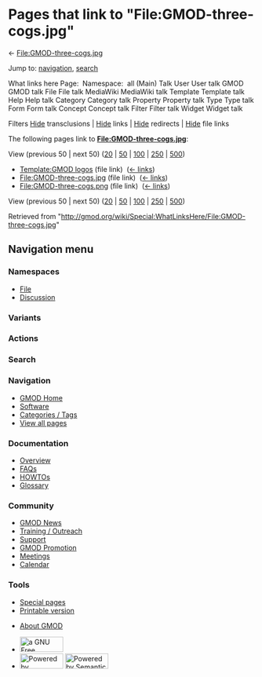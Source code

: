 <div id="mw-page-base" class="noprint">

</div>

<div id="mw-head-base" class="noprint">

</div>

<div id="content" class="mw-body" role="main">

<span id="top"></span>

<div id="mw-js-message" style="display:none;">

</div>



# <span dir="auto">Pages that link to "File:GMOD-three-cogs.jpg"</span>

<div id="bodyContent">

<div id="contentSub">

←
[File:GMOD-three-cogs.jpg](/wiki/File:GMOD-three-cogs.jpg "File:GMOD-three-cogs.jpg")

</div>

<div id="jump-to-nav" class="mw-jump">

Jump to: [navigation](#mw-navigation), [search](#p-search)

</div>

<div id="mw-content-text">

What links here Page:  Namespace:  all (Main) Talk User User talk GMOD
GMOD talk File File talk MediaWiki MediaWiki talk Template Template talk
Help Help talk Category Category talk Property Property talk Type Type
talk Form Form talk Concept Concept talk Filter Filter talk Widget
Widget talk

Filters
[Hide](/mediawiki/index.php?title=Special:WhatLinksHere/File:GMOD-three-cogs.jpg&hidetrans=1 "Special:WhatLinksHere/File:GMOD-three-cogs.jpg")
transclusions \|
[Hide](/mediawiki/index.php?title=Special:WhatLinksHere/File:GMOD-three-cogs.jpg&hidelinks=1 "Special:WhatLinksHere/File:GMOD-three-cogs.jpg")
links \|
[Hide](/mediawiki/index.php?title=Special:WhatLinksHere/File:GMOD-three-cogs.jpg&hideredirs=1 "Special:WhatLinksHere/File:GMOD-three-cogs.jpg")
redirects \|
[Hide](/mediawiki/index.php?title=Special:WhatLinksHere/File:GMOD-three-cogs.jpg&hideimages=1 "Special:WhatLinksHere/File:GMOD-three-cogs.jpg")
file links

The following pages link to
**[File:GMOD-three-cogs.jpg](/wiki/File:GMOD-three-cogs.jpg "File:GMOD-three-cogs.jpg")**:

View (previous 50 \| next 50)
([20](/mediawiki/index.php?title=Special:WhatLinksHere/File:GMOD-three-cogs.jpg&limit=20 "Special:WhatLinksHere/File:GMOD-three-cogs.jpg")
\|
[50](/mediawiki/index.php?title=Special:WhatLinksHere/File:GMOD-three-cogs.jpg&limit=50 "Special:WhatLinksHere/File:GMOD-three-cogs.jpg")
\|
[100](/mediawiki/index.php?title=Special:WhatLinksHere/File:GMOD-three-cogs.jpg&limit=100 "Special:WhatLinksHere/File:GMOD-three-cogs.jpg")
\|
[250](/mediawiki/index.php?title=Special:WhatLinksHere/File:GMOD-three-cogs.jpg&limit=250 "Special:WhatLinksHere/File:GMOD-three-cogs.jpg")
\|
[500](/mediawiki/index.php?title=Special:WhatLinksHere/File:GMOD-three-cogs.jpg&limit=500 "Special:WhatLinksHere/File:GMOD-three-cogs.jpg"))

- [Template:GMOD logos](/wiki/Template:GMOD_logos "Template:GMOD logos")
  (file link) ‎ <span class="mw-whatlinkshere-tools">([←
  links](/mediawiki/index.php?title=Special:WhatLinksHere&target=Template%3AGMOD+logos "Special:WhatLinksHere"))</span>
- [File:GMOD-three-cogs.jpg](/wiki/File:GMOD-three-cogs.jpg "File:GMOD-three-cogs.jpg")
  (file link) ‎ <span class="mw-whatlinkshere-tools">([←
  links](/mediawiki/index.php?title=Special:WhatLinksHere&target=File%3AGMOD-three-cogs.jpg "Special:WhatLinksHere"))</span>
- [File:GMOD-three-cogs.png](/wiki/File:GMOD-three-cogs.png "File:GMOD-three-cogs.png")
  (file link) ‎ <span class="mw-whatlinkshere-tools">([←
  links](/mediawiki/index.php?title=Special:WhatLinksHere&target=File%3AGMOD-three-cogs.png "Special:WhatLinksHere"))</span>

View (previous 50 \| next 50)
([20](/mediawiki/index.php?title=Special:WhatLinksHere/File:GMOD-three-cogs.jpg&limit=20 "Special:WhatLinksHere/File:GMOD-three-cogs.jpg")
\|
[50](/mediawiki/index.php?title=Special:WhatLinksHere/File:GMOD-three-cogs.jpg&limit=50 "Special:WhatLinksHere/File:GMOD-three-cogs.jpg")
\|
[100](/mediawiki/index.php?title=Special:WhatLinksHere/File:GMOD-three-cogs.jpg&limit=100 "Special:WhatLinksHere/File:GMOD-three-cogs.jpg")
\|
[250](/mediawiki/index.php?title=Special:WhatLinksHere/File:GMOD-three-cogs.jpg&limit=250 "Special:WhatLinksHere/File:GMOD-three-cogs.jpg")
\|
[500](/mediawiki/index.php?title=Special:WhatLinksHere/File:GMOD-three-cogs.jpg&limit=500 "Special:WhatLinksHere/File:GMOD-three-cogs.jpg"))

</div>

<div class="printfooter">

Retrieved from
"<http://gmod.org/wiki/Special:WhatLinksHere/File:GMOD-three-cogs.jpg>"

</div>

<div id="catlinks" class="catlinks catlinks-allhidden">

</div>

<div class="visualClear">

</div>

</div>

</div>

<div id="mw-navigation">

## Navigation menu

<div id="mw-head">



<div id="left-navigation">

<div id="p-namespaces" class="vectorTabs" role="navigation"
aria-labelledby="p-namespaces-label">

### Namespaces

- <span id="ca-nstab-image"><a href="/wiki/File:GMOD-three-cogs.jpg" accesskey="c"
  title="View the file page [c]">File</a></span>
- <span id="ca-talk"><a
  href="/mediawiki/index.php?title=File_talk:GMOD-three-cogs.jpg&amp;action=edit&amp;redlink=1"
  accesskey="t"
  title="Discussion about the content page [t]">Discussion</a></span>

</div>

<div id="p-variants" class="vectorMenu emptyPortlet" role="navigation"
aria-labelledby="p-variants-label">

### 

### Variants[](#)

<div class="menu">

</div>

</div>

</div>

<div id="right-navigation">



<div id="p-cactions" class="vectorMenu emptyPortlet" role="navigation"
aria-labelledby="p-cactions-label">

### Actions[](#)

<div class="menu">

</div>

</div>

<div id="p-search" role="search">

### Search

<div id="simpleSearch">

</div>

</div>

</div>

</div>

<div id="mw-panel">

<div id="p-logo" role="banner">

<a href="/wiki/Main_Page"
style="background-image: url(http://gmod.org/images/GMOD-cogs.png);"
title="Visit the main page"></a>

</div>

<div id="p-Navigation" class="portal" role="navigation"
aria-labelledby="p-Navigation-label">

### Navigation

<div class="body">

- <span id="n-GMOD-Home">[GMOD Home](/wiki/Main_Page)</span>
- <span id="n-Software">[Software](/wiki/GMOD_Components)</span>
- <span id="n-Categories-.2F-Tags">[Categories /
  Tags](/wiki/Categories)</span>
- <span id="n-View-all-pages">[View all
  pages](/wiki/Special:AllPages)</span>

</div>

</div>

<div id="p-Documentation" class="portal" role="navigation"
aria-labelledby="p-Documentation-label">

### Documentation

<div class="body">

- <span id="n-Overview">[Overview](/wiki/Overview)</span>
- <span id="n-FAQs">[FAQs](/wiki/Category:FAQ)</span>
- <span id="n-HOWTOs">[HOWTOs](/wiki/Category:HOWTO)</span>
- <span id="n-Glossary">[Glossary](/wiki/Glossary)</span>

</div>

</div>

<div id="p-Community" class="portal" role="navigation"
aria-labelledby="p-Community-label">

### Community

<div class="body">

- <span id="n-GMOD-News">[GMOD News](/wiki/GMOD_News)</span>
- <span id="n-Training-.2F-Outreach">[Training /
  Outreach](/wiki/Training_and_Outreach)</span>
- <span id="n-Support">[Support](/wiki/Support)</span>
- <span id="n-GMOD-Promotion">[GMOD
  Promotion](/wiki/GMOD_Promotion)</span>
- <span id="n-Meetings">[Meetings](/wiki/Meetings)</span>
- <span id="n-Calendar">[Calendar](/wiki/Calendar)</span>

</div>

</div>

<div id="p-tb" class="portal" role="navigation"
aria-labelledby="p-tb-label">

### Tools

<div class="body">

- <span id="t-specialpages"><a href="/wiki/Special:SpecialPages" accesskey="q"
  title="A list of all special pages [q]">Special pages</a></span>
- <span id="t-print"><a
  href="/mediawiki/index.php?title=Special:WhatLinksHere/File:GMOD-three-cogs.jpg&amp;printable=yes"
  rel="alternate" accesskey="p"
  title="Printable version of this page [p]">Printable version</a></span>

</div>

</div>

</div>

</div>

<div id="footer" role="contentinfo">

- <span id="footer-places-about">[About
  GMOD](/wiki/GMOD:About "GMOD:About")</span>

<!-- -->

- <span id="footer-copyrightico">[<img src="http://www.gnu.org/graphics/gfdl-logo-small.png" width="88"
  height="31" alt="a GNU Free Documentation License" />](http://www.gnu.org/licenses/fdl-1.3.html)</span>
- <span id="footer-poweredbyico">[<img src="/mediawiki/skins/common/images/poweredby_mediawiki_88x31.png"
  width="88" height="31" alt="Powered by MediaWiki" />](//www.mediawiki.org/)
  [<img
  src="/mediawiki/extensions/SemanticMediaWiki/includes/../resources/images/smw_button.png"
  width="88" height="31" alt="Powered by Semantic MediaWiki" />](https://www.semantic-mediawiki.org/wiki/Semantic_MediaWiki)</span>

<div style="clear:both">

</div>

</div>
